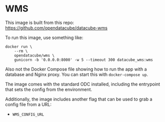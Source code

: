 # WMS

This image is built from this repo: https://github.com/opendatacube/datacube-wms

To run this image, use something like:

```
docker run \
    --rm \
    opendatacube/wms \
    gunicorn -b '0.0.0.0:8000' -w 5 --timeout 300 datacube_wms:wms
```

Also not the Docker Compose file showing how to run the app with a database and Nginx proxy. You can start this with `docker-compose up`.

The image comes with the standard ODC installed, including the entrypoint that sets the config from the environment.

Additionally, the image includes another flag that can be used to grab a config file from a URL:

* `WMS_CONFIG_URL`
